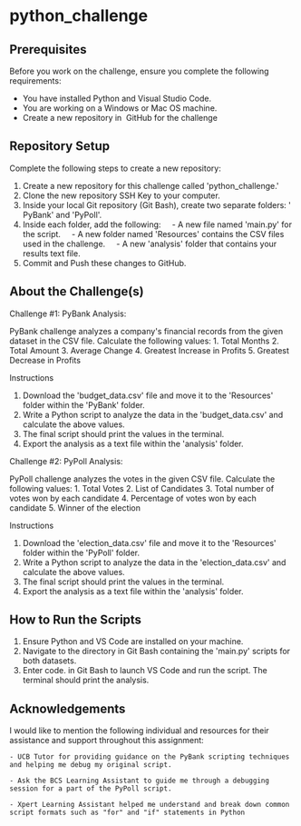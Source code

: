 # python_challenge

## Prerequisites
Before you work on the challenge, ensure you complete the following requirements:
* You have installed Python and Visual Studio Code.
* You are working on a Windows or Mac OS machine.
* Create a new repository in  GitHub for the challenge

## Repository Setup 
Complete the following steps to create a new repository:
1. Create a new repository for this challenge called 'python_challenge.' 
2. Clone the new repository SSH Key to your computer.
3. Inside your local Git repository (Git Bash), create two separate folders: ' PyBank' and 'PyPoll'.
4. Inside each folder, add the following:
    - A new file named 'main.py' for the script.
    - A new folder named 'Resources' contains the CSV files used in the challenge. 
    - A new 'analysis' folder that contains your results text file.
5. Commit and Push these changes to GitHub. 

## About the Challenge(s)

Challenge #1: PyBank Analysis:

PyBank challenge analyzes a company's financial records from the given dataset in the CSV file. Calculate the following values:
    1. Total Months
    2. Total Amount
    3. Average Change
    4. Greatest Increase in Profits
    5. Greatest Decrease in Profits

Instructions
1. Download the 'budget_data.csv' file and move it to the 'Resources' folder within the 'PyBank' folder. 
2. Write a Python script to analyze the data in the 'budget_data.csv' and calculate the above values. 
3. The final script should print the values in the terminal.
4. Export the analysis as a text file within the 'analysis' folder. 

Challenge #2: PyPoll Analysis:

PyPoll challenge analyzes the votes in the given CSV file. Calculate the following values:
    1. Total Votes
    2. List of Candidates 
    3. Total number of votes won by each candidate
    4. Percentage of votes won by each candidate 
    5. Winner of the election 

Instructions
1. Download the 'election_data.csv' file and move it to the 'Resources' folder within the 'PyPoll' folder. 
2. Write a Python script to analyze the data in the 'election_data.csv' and calculate the above values. 
3. The final script should print the values in the terminal.
4. Export the analysis as a text file within the 'analysis' folder. 

## How to Run the Scripts 
1. Ensure Python and VS Code are installed on your machine. 
2. Navigate to the directory in Git Bash containing the 'main.py' scripts for both datasets. 
3. Enter code. in Git Bash to launch VS Code and run the script. The terminal should print the analysis. 

## Acknowledgements

I would like to mention the following individual and resources for their assistance and support throughout this assignment:

    - UCB Tutor for providing guidance on the PyBank scripting techniques and helping me debug my original script. 
    
    - Ask the BCS Learning Assistant to guide me through a debugging session for a part of the PyPoll script. 
    
    - Xpert Learning Assistant helped me understand and break down common script formats such as "for" and "if" statements in Python 
